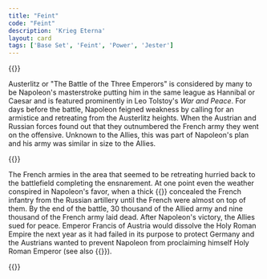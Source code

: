```yaml
---
title: "Feint"
code: "Feint"
description: 'Krieg Eterna'
layout: card
tags: ['Base Set', 'Feint', 'Power', 'Jester']
---
```

{{<card-detail-page code="Feint" artwork="The Battle of Austerlitz by François Gérard (1810)" attr="Sun Tsu" book="The Art of War">}}
<p>
Austerlitz or "The Battle of the Three Emperors" is considered by many to be Napoleon's masterstroke putting him in the same league as Hannibal or Caesar and is featured prominently in Leo Tolstoy's <i>War and Peace</i>. For days before the battle, Napoleon feigned weakness by calling for an armistice and retreating from the Austerlitz heights. When the Austrian and Russian forces found out that they outnumbered the French army they went on the offensive. Unknown to the Allies, this was part of Napoleon's plan and his army was similar in size to the Allies.
</p>
{{<card-detail-image file="coronation.jpg" caption="Napoleon in Coronation Robes by François Gérard (1805)">}}
<p>
The French armies in the area that seemed to be retreating hurried back to the battlefield completing the ensnarement. At one point even the weather conspired in Napoleon's favor, when a thick {{<cardlink name="fog">}} concealed the French infantry from the Russian artillery until the French were almost on top of them. By the end of the battle, 30 thousand of the Allied army and nine thousand of the French army laid dead. After Napoleon's victory, the Allies sued for peace. Emperor Francis of Austria would dissolve the Holy Roman Empire the next year as it had failed in its purpose to protect Germany and the Austrians wanted to prevent Napoleon from proclaiming himself Holy Roman Emperor (see also {{<cardlink name="Retreat">}}). 
</p>
{{</card-detail-page>}}